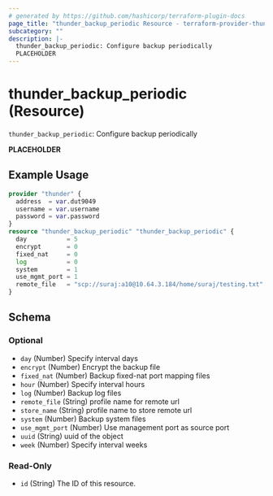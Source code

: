 ```yaml
---
# generated by https://github.com/hashicorp/terraform-plugin-docs
page_title: "thunder_backup_periodic Resource - terraform-provider-thunder"
subcategory: ""
description: |-
  thunder_backup_periodic: Configure backup periodically
  PLACEHOLDER
---
```


# thunder_backup_periodic (Resource)

`thunder_backup_periodic`: Configure backup periodically

__PLACEHOLDER__

## Example Usage

```terraform
provider "thunder" {
  address  = var.dut9049
  username = var.username
  password = var.password
}
resource "thunder_backup_periodic" "thunder_backup_periodic" {
  day           = 5
  encrypt       = 0
  fixed_nat     = 0
  log           = 0
  system        = 1
  use_mgmt_port = 1
  remote_file   = "scp://suraj:a10@10.64.3.184/home/suraj/testing.txt"
}
```

<!-- schema generated by tfplugindocs -->
## Schema

### Optional

- `day` (Number) Specify interval days
- `encrypt` (Number) Encrypt the backup file
- `fixed_nat` (Number) Backup fixed-nat port mapping files
- `hour` (Number) Specify interval hours
- `log` (Number) Backup log files
- `remote_file` (String) profile name for remote url
- `store_name` (String) profile name to store remote url
- `system` (Number) Backup system files
- `use_mgmt_port` (Number) Use management port as source port
- `uuid` (String) uuid of the object
- `week` (Number) Specify interval weeks

### Read-Only

- `id` (String) The ID of this resource.


